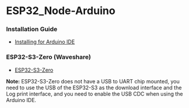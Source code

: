 # ESP32_Node-Arduino
 
### Installation Guide
 
 - [Installing for Arduino IDE](https://docs.espressif.com/projects/arduino-esp32/en/latest/installing.html#installing-using-arduino-ide)

### ESP32-S3-Zero (Waveshare)

- [ESP32-S3-Zero](https://www.waveshare.com/wiki/ESP32-S3-Zero#Arduino)

**Note:** ESP32-S3-Zero does not have a USB to UART chip mounted, you need to use the USB of the ESP32-S3 as the download interface and the Log print interface, and you need to enable the USB CDC when using the Arduino IDE.